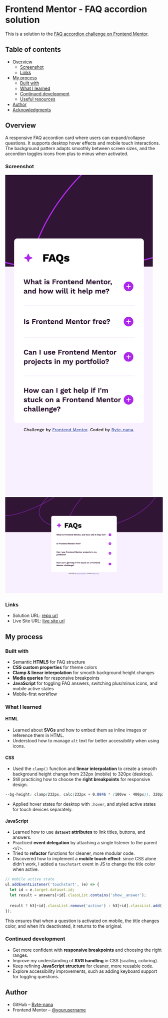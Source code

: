 # Frontend Mentor - FAQ accordion solution

This is a solution to the [FAQ accordion challenge on Frontend Mentor](https://www.frontendmentor.io/challenges/faq-accordion-wyfFdeBwBz).

## Table of contents

- [Overview](#overview)
  - [Screenshot](#screenshot)
  - [Links](#links)
- [My process](#my-process)
  - [Built with](#built-with)
  - [What I learned](#what-i-learned)
  - [Continued development](#continued-development)
  - [Useful resources](#useful-resources)
- [Author](#author)
- [Acknowledgments](#acknowledgments)

## Overview

A responsive FAQ accordion card where users can expand/collapse questions. It supports desktop hover effects and mobile touch interactions. The background pattern adapts smoothly between screen sizes, and the accordion toggles icons from plus to minus when activated.

### Screenshot

![Mobile screenshots](./scrennshot-mobile.png)
![Desktop screenshots](./screenshot-desktop.png)

### Links

- Solution URL: [repo url](https://github.com/Byte-nana/front-end-practice/tree/main/fm-faq-accordion)
- Live Site URL: [live site url](https://byte-nana.github.io/front-end-practice/fm-faq-accordion/)

## My process

### Built with

- Semantic **HTML5** for FAQ structure
- **CSS custom properties** for theme colors
- **Clamp & linear interpolation** for smooth background height changes
- **Media queries** for responsive breakpoints
- **JavaScript** for toggling FAQ answers, switching plus/minus icons, and mobile active states
- Mobile-first workflow

### What I learned

#### HTML

- Learned about **SVGs** and how to embed them as inline images or reference them in HTML.
- Understood how to manage `alt` text for better accessibility when using icons.

#### CSS

- Used the `clamp()` function and **linear interpolation** to create a smooth background height change from 232px (mobile) to 320px (desktop).
- Still practicing how to choose the **right breakpoints** for responsive design.

```css
--bg-height: clamp(232px, calc(232px + 0.0846 * (100vw - 400px)), 320px);
```

- Applied hover states for desktop with `:hover`, and styled active states for touch devices separately.

#### JavaScript

- Learned how to use **`dataset` attributes** to link titles, buttons, and answers.
- Practiced **event delegation** by attaching a single listener to the parent `<ul>`.
- Tried to **refactor** functions for cleaner, more modular code.
- Discovered how to implement a **mobile touch effect**: since CSS alone didn’t work, I added a `touchstart` event in JS to change the title color when active.

```js
// mobile active state
ul.addEventListener('touchstart', (e) => {
  let id = e.target.dataset.id;
  let result = answers[+id].classList.contains('show__answer');

  result ? h3[+id].classList.remove('active') : h3[+id].classList.add('active');
});
```

This ensures that when a question is activated on mobile, the title changes color, and when it’s deactivated, it returns to the original.

### Continued development

- Get more confident with **responsive breakpoints** and choosing the right ranges.
- Improve my understanding of **SVG handling** in CSS (scaling, coloring).
- Keep refining **JavaScript structure** for cleaner, more reusable code.
- Explore accessibility improvements, such as adding keyboard support for toggling questions.

## Author

- GitHub – [Byte-nana](https://github.com/Byte-nana)
- Frontend Mentor – [@yourusername](https://www.frontendmentor.io/profile/yourusername)

